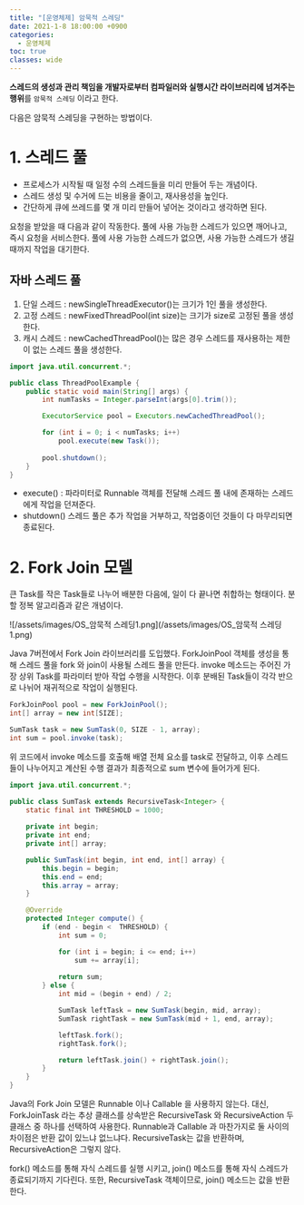 ```yaml
---
title: "[운영체제] 암묵적 스레딩"
date: 2021-1-8 18:00:00 +0900
categories:
  - 운영체제
toc: true
classes: wide
---
```


**스레드의 생성과 관리 책임을 개발자로부터 컴파일러와 실행시간 라이브러리에 넘겨주는 행위**를 `암묵적 스레딩` 이라고 한다.

다음은 암묵적 스레딩을 구현하는 방법이다.

# 1. 스레드 풀

- 프로세스가 시작될 때 일정 수의 스레드들을 미리 만들어 두는 개념이다.
- 스레드 생성 및 수거에 드는 비용을 줄이고, 재사용성을 높인다.
- 간단하게 큐에 쓰레드를 몇 개 미리 만들어 넣어논 것이라고 생각하면 된다.

요청을 받았을 때 다음과 같이 작동한다. 풀에 사용 가능한 스레드가 있으면 깨어나고, 즉시 요청을 서비스한다. 풀에 사용 가능한 스레드가 없으면, 사용 가능한 스레드가 생길 때까지 작업을 대기한다.

## 자바 스레드 풀

1. 단일 스레드 : newSingleThreadExecutor()는 크기가 1인 풀을 생성한다.
2. 고정 스레드 : newFixedThreadPool(int size)는 크기가 size로 고정된 풀을 생성한다.
3. 캐시 스레드 : newCachedThreadPool()는 많은 경우 스레드를 재사용하는 제한이 없는 스레드 풀을 생성한다.

```java
import java.util.concurrent.*;

public class ThreadPoolExample {
	public static void main(String[] args) {
		int numTasks = Integer.parseInt(args[0].trim());

		ExecutorService pool = Executors.newCachedThreadPool();

		for (int i = 0; i < numTasks; i++)
			pool.execute(new Task());
		
		pool.shutdown();
	}
}
```

- execute() : 파라미터로 Runnable 객체를 전달해 스레드 풀 내에 존재하는 스레드에게 작업을 던져준다.
- shutdown() 스레드 풀은 추가 작업을 거부하고, 작업중이던 것들이 다 마무리되면 종료된다.

# 2. Fork Join 모델

큰 Task를 작은 Task들로 나누어 배분한 다음에, 일이 다 끝나면 취합하는 형태이다. 분할 정복 알고리즘과 같은 개념이다.

![/assets/images/OS_암묵적 스레딩1.png](/assets/images/OS_암묵적 스레딩1.png)

Java 7버전에서 Fork Join 라이브러리를 도입했다. ForkJoinPool 객체를 생성을 통해 스레드 풀을 fork 와 join이 사용될 스레드 풀을 만든다. invoke 메소드는 주어진 가장 상위 Task를 파라미터 받아 작업 수행을 시작한다. 이후 분배된 Task들이 각각 반으로 나뉘어 재귀적으로 작업이 실행된다.

```java
ForkJoinPool pool = new ForkJoinPool();
int[] array = new int[SIZE];

SumTask task = new SumTask(0, SIZE - 1, array);
int sum = pool.invoke(task);
```

위 코드에서 invoke 메소드를 호출해 배열 전체 요소를 task로 전달하고, 이후 스레드들이 나누어지고 계산된 수행 결과가 최종적으로 sum 변수에 들어가게 된다.

```java
import java.util.concurrent.*;

public class SumTask extends RecursiveTask<Integer> {
	static final int THRESHOLD = 1000;
	
	private int begin;
	private int end;
	private int[] array;

	public SumTask(int begin, int end, int[] array) {
		this.begin = begin;
		this.end = end;
		this.array = array;
	}

	@Override
	protected Integer compute() {
		if (end - begin <  THRESHOLD) {
			int sum = 0;

			for (int i = begin; i <= end; i++)
				sum += array[i];
	
			return sum;
		} else {
			int mid = (begin + end) / 2;

			SumTask leftTask = new SumTask(begin, mid, array);
			SumTask rightTask = new SumTask(mid + 1, end, array);

			leftTask.fork();
			rightTask.fork();

			return leftTask.join() + rightTask.join();
		}
	}
}

```

Java의 Fork Join 모델은 Runnable 이나 Callable 을 사용하지 않는다. 대신, ForkJoinTask 라는 추상 클래스를 상속받은 RecursiveTask 와 RecursiveAction 두 클래스 중 하나를 선택하여 사용한다. Runnable과 Callable 과 마찬가지로 둘 사이의 차이점은 반환 값이 있느냐 없느냐다. RecursiveTask는 값을 반환하며, RecursiveAction은 그렇지 않다.

fork() 메소드를 통해 자식 스레드를 실행 시키고, join() 메소드를 통해 자식 스레드가 종료되기까지 기다린다. 또한, RecursiveTask 객체이므로, join() 메소드는 값을 반환한다.